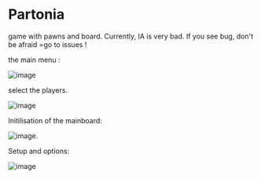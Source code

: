 # Partonia
game with pawns and board. Currently, IA is very bad. If you see bug, don't be afraid =go to issues !


the main menu :

![image](https://github.com/user-attachments/assets/787837c3-7b5b-4a82-af91-b43eee233dbf)

select the players.

![image](https://github.com/user-attachments/assets/70e7d865-f1c1-4706-b216-4cf86a57f44b)

Initilisation of the mainboard:

![image](https://github.com/user-attachments/assets/3f10434f-3751-41db-b38f-032635e6b558).

Setup and options:

![image](https://github.com/user-attachments/assets/367cbdd0-dc2c-4d57-89c9-fd4ac827d44e)





